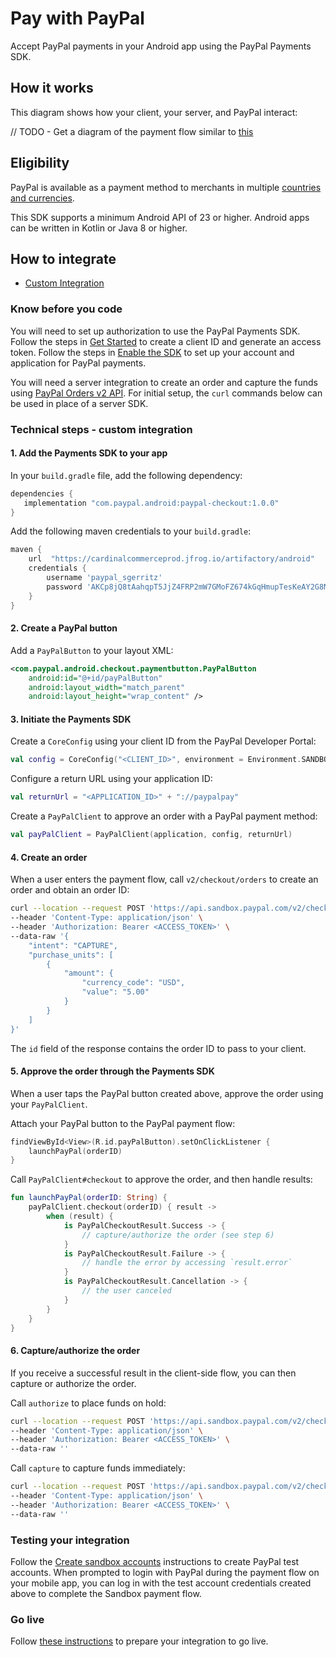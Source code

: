 # Pay with PayPal

Accept PayPal payments in your Android app using the PayPal Payments SDK.

## How it works

This diagram shows how your client, your server, and PayPal interact:

// TODO - Get a diagram of the payment flow similar to [this](https://developer.paypal.com/braintree/docs/start/overview#how-it-works)

## Eligibility

PayPal is available as a payment method to merchants in multiple [countries and currencies](https://developer.paypal.com/docs/checkout/payment-methods/).

This SDK supports a minimum Android API of 23 or higher.
Android apps can be written in Kotlin or Java 8 or higher.

## How to integrate

- [Custom Integration](#technical-steps---custom-integration)

### Know before you code

You will need to set up authorization to use the PayPal Payments SDK. 
Follow the steps in [Get Started](https://developer.paypal.com/api/rest/#link-getstarted) to create a client ID and generate an access token. 
Follow the steps in [Enable the SDK](https://developer.paypal.com/sdk/in-app/android/#link-enablethesdk) to set up your account and application for PayPal payments.

You will need a server integration to create an order and capture the funds using [PayPal Orders v2 API](https://developer.paypal.com/docs/api/orders/v2). 
For initial setup, the `curl` commands below can be used in place of a server SDK.

### Technical steps - custom integration

#### 1. Add the Payments SDK  to your app

In your `build.gradle` file, add the following dependency:

```groovy
dependencies {
   implementation "com.paypal.android:paypal-checkout:1.0.0"
}
```

Add the following maven credentials to your `build.gradle`:
```groovy
maven {
    url  "https://cardinalcommerceprod.jfrog.io/artifactory/android"
    credentials {
        username 'paypal_sgerritz'
        password 'AKCp8jQ8tAahqpT5JjZ4FRP2mW7GMoFZ674kGqHmupTesKeAY2G8NcmPKLuTxTGkKjDLRzDUQ'
    }
}
```

#### 2. Create a PayPal button 

Add a `PayPalButton` to your layout XML:

```xml
<com.paypal.android.checkout.paymentbutton.PayPalButton
    android:id="@+id/payPalButton"
    android:layout_width="match_parent"
    android:layout_height="wrap_content" />
```

#### 3. Initiate the Payments SDK

Create a `CoreConfig` using your client ID from the PayPal Developer Portal:

```kotlin
val config = CoreConfig("<CLIENT_ID>", environment = Environment.SANDBOX)
```

Configure a return URL using your application ID:

```kotlin
val returnUrl = "<APPLICATION_ID>" + "://paypalpay"
```

Create a `PayPalClient` to approve an order with a PayPal payment method:

```kotlin
val payPalClient = PayPalClient(application, config, returnUrl)
```

#### 4. Create an order

When a user enters the payment flow, call `v2/checkout/orders` to create an order and obtain an order ID:

```bash
curl --location --request POST 'https://api.sandbox.paypal.com/v2/checkout/orders/' \
--header 'Content-Type: application/json' \
--header 'Authorization: Bearer <ACCESS_TOKEN>' \
--data-raw '{
    "intent": "CAPTURE",
    "purchase_units": [
        {
            "amount": {
                "currency_code": "USD",
                "value": "5.00"
            }
        }
    ]
}'
```

The `id` field of the response contains the order ID to pass to your client.

#### 5. Approve the order through the Payments SDK

When a user taps the PayPal button created above, approve the order using your `PayPalClient`.

Attach your PayPal button to the PayPal payment flow:

```kotlin
findViewById<View>(R.id.payPalButton).setOnClickListener {
    launchPayPal(orderID)
}
```

Call `PayPalClient#checkout` to approve the order, and then handle results:

```kotlin
fun launchPayPal(orderID: String) {
    payPalClient.checkout(orderID) { result ->
        when (result) {
            is PayPalCheckoutResult.Success -> {
                // capture/authorize the order (see step 6)
            } 
            is PayPalCheckoutResult.Failure -> {
                // handle the error by accessing `result.error`
            } 
            is PayPalCheckoutResult.Cancellation -> {
                // the user canceled
            } 
        }
    }
}
```

#### 6. Capture/authorize the order

If you receive a successful result in the client-side flow, you can then capture or authorize the order. 

Call `authorize` to place funds on hold:

```bash
curl --location --request POST 'https://api.sandbox.paypal.com/v2/checkout/orders/<ORDER_ID>/authorize' \
--header 'Content-Type: application/json' \
--header 'Authorization: Bearer <ACCESS_TOKEN>' \
--data-raw ''
```

Call `capture` to capture funds immediately:

```bash
curl --location --request POST 'https://api.sandbox.paypal.com/v2/checkout/orders/<ORDER_ID>/capture' \
--header 'Content-Type: application/json' \
--header 'Authorization: Bearer <ACCESS_TOKEN>' \
--data-raw ''
```

### Testing your integration

Follow the [Create sandbox accounts](https://developer.paypal.com/api/rest/#link-createsandboxaccounts) instructions to create PayPal test accounts.
When prompted to login with PayPal during the payment flow on your mobile app, you can log in with the test account credentials created above to complete the Sandbox payment flow. 

### Go live

Follow [these instructions](https://developer.paypal.com/api/rest/production/) to prepare your integration to go live.